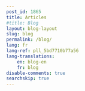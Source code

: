 ```yaml
---
post_id: 1865
title: Articles
#title: Blog
layout: blog-layout
slug: blog
permalink: /blog/
lang: fr
lang-ref: pll_5bd7710b77a56
lang-translations:
    en: blog-en
    fr: blog
disable-comments: true
searchskip: true
---
```


